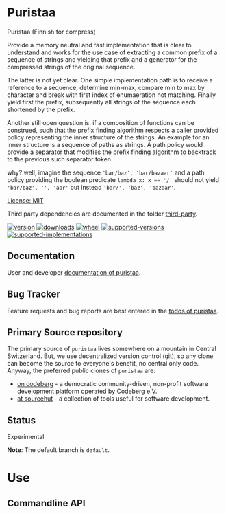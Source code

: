 # Puristaa

Puristaa (Finnish for compress)

Provide a memory neutral and fast implementation that is clear to understand and works for the use case of extracting a common prefix of a sequence of strings and yielding that prefix and a generator for the compressed strings of the original sequence.

The latter is not yet clear. One simple implementation path is to receive a reference to a sequence, determine min-max, compare min to max by character and break with first index of enumaeration not matching. Finally yield first the prefix, subsequently all strings of the sequence each shortened by the prefix.

Another still open question is, if a composition of functions can be construed, such that the prefix finding algorithm respects a caller provided policy representing the inner structure of the strings.
 An example for an inner structure is a sequence of paths as strings. A path policy would provide a separator that modifies the prefix finding algorithm to backtrack to the previous such separator token.

why? well, imagine the sequence `'bar/baz', 'bar/bazaar'` and a path policy providing the boolean predicate `lambda x: x == '/'` should not yield `'bar/baz', '', 'aar'` but instead `'bar/', 'baz', 'bazaar'`.

[License: MIT](https://git.sr.ht/~sthagen/puristaa/tree/default/item/LICENSE)

Third party dependencies are documented in the folder [third-party](third-party/README.md).

[![version](https://img.shields.io/pypi/v/puristaa.svg?style=flat)](https://pypi.python.org/pypi/puristaa/)
[![downloads](https://pepy.tech/badge/puristaa/month)](https://pepy.tech/project/puristaa)
[![wheel](https://img.shields.io/pypi/wheel/puristaa.svg?style=flat)](https://pypi.python.org/pypi/puristaa/)
[![supported-versions](https://img.shields.io/pypi/pyversions/puristaa.svg?style=flat)](https://pypi.python.org/pypi/puristaa/)
[![supported-implementations](https://img.shields.io/pypi/implementation/puristaa.svg?style=flat)](https://pypi.python.org/pypi/puristaa/)

## Documentation

User and developer [documentation of puristaa](https://codes.dilettant.life/docs/puristaa).

## Bug Tracker

Feature requests and bug reports are best entered in the [todos of puristaa](https://todo.sr.ht/~sthagen/puristaa).

## Primary Source repository

The primary source of `puristaa` lives somewhere on a mountain in Central Switzerland.
But, we use decentralized version control (git), so any clone can become the source to everyone's benefit, no central only code.
Anyway, the preferred public clones of `puristaa` are:

* [on codeberg](https://codeberg.org/sthagen/puristaa) - a democratic community-driven, non-profit software development platform operated by Codeberg e.V.
* [at sourcehut](https://git.sr.ht/~sthagen/puristaa) - a collection of tools useful for software development.

## Status

Experimental

**Note**: The default branch is `default`.

# Use

## Commandline API
